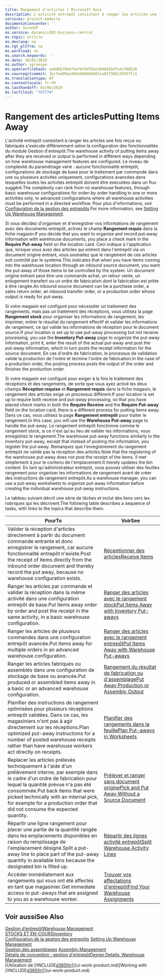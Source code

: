 ```yaml
---
title: Rangement d'articles | Microsoft Docs
description: L'activité entrepôt consistant à ranger les articles une fois reçus ou fabriqués s'exécute différemment selon la configuration des fonctionnalités du module Gestion d'entrepôt.
services: project-madeira
documentationcenter: ''
author: SorenGP
ms.service: dynamics365-business-central
ms.topic: article
ms.devlang: na
ms.tgt_pltfrm: na
ms.workload: na
ms.search.keywords: ''
ms.date: 10/01/2018
ms.author: sgroespe
ms.openlocfilehash: aa0d6b76bdf4a7078d7b2e3846d1bdfa3cf08528
ms.sourcegitcommit: 1bcfaa99ea302e6b84b8361ca02730b135557fc1
ms.translationtype: HT
ms.contentlocale: fr-FR
ms.lasthandoff: 03/08/2019
ms.locfileid: "797774"
---
```

# <a name="putting-items-away"></a><span data-ttu-id="3a197-103">Rangement des articles</span><span class="sxs-lookup"><span data-stu-id="3a197-103">Putting Items Away</span></span>
<span data-ttu-id="3a197-104">L'activité entrepôt consistant à ranger les articles une fois reçus ou fabriqués s'exécute différemment selon la configuration des fonctionnalités du module Gestion d'entrepôt.</span><span class="sxs-lookup"><span data-stu-id="3a197-104">The warehouse activity of putting items away after they are received or output is performed in different ways depending on how warehouse management features are configured.</span></span> <span data-ttu-id="3a197-105">Le niveau de complexité du paramétrage varie : aucune fonctionnalité entrepôt, configurations de stockage de base pour le traitement par commande dans une ou plusieurs activités uniquement, configurations avancées dans lesquelles toutes les activités entrepôt doivent être exécutées dans un flux suggéré.</span><span class="sxs-lookup"><span data-stu-id="3a197-105">The complexity can rank from no warehouse features, through basic warehouse configurations for order-by order handling in one or more activities only, to advanced configurations where all warehouse activities must be performed in a directed workflow.</span></span> <span data-ttu-id="3a197-106">Pour plus d'informations, voir [Configuration de la gestion des entrepôts](warehouse-setup-warehouse.md).</span><span class="sxs-lookup"><span data-stu-id="3a197-106">For more information, see [Setting Up Warehouse Management](warehouse-setup-warehouse.md).</span></span>

<span data-ttu-id="3a197-107">Si vous décidez d'organiser et d'enregistrer vos informations de rangement avec des documents entrepôt, activez le champ **Rangement requis** dans la fiche magasin.</span><span class="sxs-lookup"><span data-stu-id="3a197-107">If you decide that you want to organize and record put-away information with warehouse documents, you place a check mark in the **Require Put-away** field on the location card.</span></span> <span data-ttu-id="3a197-108">Ceci indique à l'application que, lorsque vous avez des articles qui entrent dans l'entrepôt via un document origine entrant, vous souhaitez que le rangement de ces articles soit contrôlé par le système.</span><span class="sxs-lookup"><span data-stu-id="3a197-108">This indicates that when you have items coming into the warehouse location through an inbound source document, you want the put-away of those items to be controlled by the system.</span></span> <span data-ttu-id="3a197-109">Un document origine entrant peut être une commande achat, un retour vente, un enlogement transfert ou un ordre de fabrication dont la fabrication est prête à être rangée.</span><span class="sxs-lookup"><span data-stu-id="3a197-109">An inbound source document can be a purchase order, a sales return order, an inbound transfer order, or a production order whose output is ready for put-away.</span></span>  

<span data-ttu-id="3a197-110">Si votre magasin est configuré pour nécessiter un traitement des rangements, mais pas un traitement des réceptions, vous utilisez la page **Rangement stock** pour organiser les informations de rangement, les imprimer, entrer le résultat du rangement effectif et valider les informations de rangement, ce qui valide les informations de réception pour le document source.</span><span class="sxs-lookup"><span data-stu-id="3a197-110">If your location is set up to use put-away processing but not receive processing, you use the **Inventory Put-away** page to organize the put-away information, print it, enter the result of the actual put-away and post the put-away information, which in turn posts the receipt information for the source document.</span></span> <span data-ttu-id="3a197-111">En cas d'ordre de fabrication, le processus de validation valide la production de l'ordre et termine l'ordre de fabrication.</span><span class="sxs-lookup"><span data-stu-id="3a197-111">In the case of a production order, the posting process posts the output of the order and finishes the production order.</span></span>

<span data-ttu-id="3a197-112">Si votre magasin est configuré pour exiger à la fois le traitement des réceptions et des rangements, de sorte que vous ayez activé les deux champs **Réception requise** et **Rangement requis** dans la fiche magasin, le rangement des articles exige un processus différent.</span><span class="sxs-lookup"><span data-stu-id="3a197-112">If your location is set up to require both receive and put-away processing, so that you have placed check marks in both the **Require Receive** and the **Require Put-away** field on the location card, there is a different process for putting items away.</span></span> <span data-ttu-id="3a197-113">Dans ce cas, vous utilisez la page **Rangement entrepôt** pour traiter le rangement.</span><span class="sxs-lookup"><span data-stu-id="3a197-113">In this case, you will use the **Warehouse Put-away** page to handle the put-away.</span></span> <span data-ttu-id="3a197-114">Le rangement entrepôt fonctionne comme le rangement stock, si ce n'est qu'au lieu de valider les informations, vous enregistrez le rangement.</span><span class="sxs-lookup"><span data-stu-id="3a197-114">The warehouse put-away functions similarly to the inventory put-away, except that instead of posting the information, you register the put-away.</span></span> <span data-ttu-id="3a197-115">Remarquez que l'enregistrement du rangement entrepôt ne valide pas la réception des articles.</span><span class="sxs-lookup"><span data-stu-id="3a197-115">Note that the registering of the warehouse put-away does not post the receipt of the items.</span></span> <span data-ttu-id="3a197-116">Il met simplement à jour le contenu de l'emplacement.</span><span class="sxs-lookup"><span data-stu-id="3a197-116">It merely updates the bin content.</span></span> <span data-ttu-id="3a197-117">En tant qu'administrateur entrepôt, vous pouvez utiliser des feuilles rangement pour organiser les informations de rangement avant de créer des instructions de rangement entrepôt.</span><span class="sxs-lookup"><span data-stu-id="3a197-117">As a warehouse manager, you can use a put-away worksheets to organize put-away information before creating the individual warehouse put-away instructions.</span></span>

<span data-ttu-id="3a197-118">Le tableau suivant décrit une série de tâches et inclut des liens vers les rubriques qui les décrivent.</span><span class="sxs-lookup"><span data-stu-id="3a197-118">The following table describes a sequence of tasks, with links to the topics that describe them.</span></span>   

|<span data-ttu-id="3a197-119">**Pour**</span><span class="sxs-lookup"><span data-stu-id="3a197-119">**To**</span></span>|<span data-ttu-id="3a197-120">**Voir**</span><span class="sxs-lookup"><span data-stu-id="3a197-120">**See**</span></span>|  
|------------|-------------|  
|<span data-ttu-id="3a197-121">Valider la réception d'articles directement à partir du document commande entrante et donc enregistrer le rangement, car aucune fonctionnalité entrepôt n'existe.</span><span class="sxs-lookup"><span data-stu-id="3a197-121">Post the receipt of items directly from the inbound order document and thereby record the put away, because no warehouse configuration exists.</span></span>|[<span data-ttu-id="3a197-122">Réceptionner des articles</span><span class="sxs-lookup"><span data-stu-id="3a197-122">Receive Items</span></span>](warehouse-how-receive-items.md)|  
|<span data-ttu-id="3a197-123">Ranger les articles par commande et valider la réception dans la même activité dans une configuration entrepôt de base.</span><span class="sxs-lookup"><span data-stu-id="3a197-123">Put items away order by order and post the receipt in the same activity, in a basic warehouse configuration.</span></span>|[<span data-ttu-id="3a197-124">Ranger des articles avec le rangement stock</span><span class="sxs-lookup"><span data-stu-id="3a197-124">Put Items Away with Inventory Put-aways</span></span>](warehouse-how-to-put-items-away-with-inventory-put-aways.md)|  
|<span data-ttu-id="3a197-125">Ranger les articles de plusieurs commandes dans une configuration entrepôt avancée.</span><span class="sxs-lookup"><span data-stu-id="3a197-125">Put items away for multiple orders in an advanced warehouse configuration.</span></span>|[<span data-ttu-id="3a197-126">Ranger des articles avec le rangement entrepôt</span><span class="sxs-lookup"><span data-stu-id="3a197-126">Put Items Away with Warehouse Put-aways</span></span>](warehouse-how-to-put-items-away-with-warehouse-put-aways.md)|  
|<span data-ttu-id="3a197-127">Ranger les articles fabriqués ou assemblés dans une configuration de stockage de base ou avancée.</span><span class="sxs-lookup"><span data-stu-id="3a197-127">Put produced or assembled items away in a basic or an advanced warehouse configuration.</span></span>|[<span data-ttu-id="3a197-128">Rangement du résultat de fabrication ou d'assemblage</span><span class="sxs-lookup"><span data-stu-id="3a197-128">Put Away Production or Assembly Output</span></span>](warehouse-how-to-put-away-production-output.md)|
|<span data-ttu-id="3a197-129">Planifier des instructions de rangement optimisées pour plusieurs réceptions entrepôt validées. Dans ce cas, les magasiniers n'ont pas à agir directement sur les réceptions.</span><span class="sxs-lookup"><span data-stu-id="3a197-129">Plan optimized put-away instructions for a number of posted warehouse receipts rather than have warehouse workers act directly on receipts.</span></span>|[<span data-ttu-id="3a197-130">Planifier des rangements dans la feuille</span><span class="sxs-lookup"><span data-stu-id="3a197-130">Plan Put-aways in Worksheets</span></span>](warehouse-how-to-plan-put-aways-in-worksheets.md)|  
|<span data-ttu-id="3a197-131">Replacer les articles prélevés techniquement à l'aide d'un prélèvement interne, par exemple dans le cadre d'un ordre de fabrication pour lequel la quantité prévue n'a pas été consommée.</span><span class="sxs-lookup"><span data-stu-id="3a197-131">Put back items that were picked technically with an internal pick, for example for a production order that did not consume the expected quantity.</span></span>|[<span data-ttu-id="3a197-132">Prélever et ranger sans document origine</span><span class="sxs-lookup"><span data-stu-id="3a197-132">Pick and Put Away Without a Source Document</span></span>](warehouse-how-to-create-put-aways-from-internal-put-aways.md)|
|<span data-ttu-id="3a197-133">Répartir une ligne rangement pour placer une partie de la quantité rangée dans les emplacements disponibles en raison du remplissage de l'emplacement désigné.</span><span class="sxs-lookup"><span data-stu-id="3a197-133">Split a put-away line to place part of the put-away quantity in available bins because the designated bin is filled up.</span></span>|[<span data-ttu-id="3a197-134">Répartir des lignes activité entrepôt</span><span class="sxs-lookup"><span data-stu-id="3a197-134">Split Warehouse Activity Lines</span></span>](warehouse-how-to-split-warehouse-activity-lines.md)|
|<span data-ttu-id="3a197-135">Accéder immédiatement aux rangements qui vous ont été affectés en tant que magasinier.</span><span class="sxs-lookup"><span data-stu-id="3a197-135">Get immediate access to put-aways that are assigned to you as a warehouse worker.</span></span>|[<span data-ttu-id="3a197-136">Trouver vos affectations d'entrepôt</span><span class="sxs-lookup"><span data-stu-id="3a197-136">Find Your Warehouse Assignments</span></span>](warehouse-how-to-find-your-warehouse-assignments.md)|    

## <a name="see-also"></a><span data-ttu-id="3a197-137">Voir aussi</span><span class="sxs-lookup"><span data-stu-id="3a197-137">See Also</span></span>  
[<span data-ttu-id="3a197-138">Gestion d’entrepôt</span><span class="sxs-lookup"><span data-stu-id="3a197-138">Warehouse Management</span></span>](warehouse-manage-warehouse.md)  
[<span data-ttu-id="3a197-139">STOCKS ET EN-COURS</span><span class="sxs-lookup"><span data-stu-id="3a197-139">Inventory</span></span>](inventory-manage-inventory.md)  
<span data-ttu-id="3a197-140">[Configuration de la gestion des entrepôts](warehouse-setup-warehouse.md)   </span><span class="sxs-lookup"><span data-stu-id="3a197-140">[Setting Up Warehouse Management](warehouse-setup-warehouse.md)   </span></span>  
<span data-ttu-id="3a197-141">[Gestion des assemblages](assembly-assemble-items.md)  </span><span class="sxs-lookup"><span data-stu-id="3a197-141">[Assembly Management](assembly-assemble-items.md)  </span></span>  
[<span data-ttu-id="3a197-142">Détails de conception : gestion d'entrepôt</span><span class="sxs-lookup"><span data-stu-id="3a197-142">Design Details: Warehouse Management</span></span>](design-details-warehouse-management.md)  
<span data-ttu-id="3a197-143">[Utilisation de [!INCLUDE[d365fin](includes/d365fin_md.md)]](ui-work-product.md)</span><span class="sxs-lookup"><span data-stu-id="3a197-143">[Working with [!INCLUDE[d365fin](includes/d365fin_md.md)]](ui-work-product.md)</span></span>  

